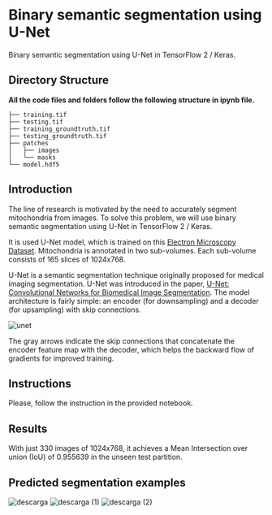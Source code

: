 # Binary semantic segmentation using U-Net

Binary semantic segmentation using U-Net in TensorFlow 2 / Keras. 


## Directory Structure

**All the code files and folders follow the following structure in ipynb file.**

```
├── training.tif
├── testing.tif
├── training_groundtruth.tif
├── testing_groundtruth.tif
├── patches
│   ├── images
│   └── masks
└── model.hdf5
```

## Introduction

The line of research is motivated by the need to accurately segment mitochondria from images. To solve this problem, we will use binary semantic segmentation using U-Net in TensorFlow 2 / Keras.

It is used U-Net model, which is trained on this <a href="https://www.epfl.ch/labs/cvlab/data/data-em/" target="_blank">Electron Microscopy Dataset</a>. Mitochondria is annotated in two sub-volumes. Each sub-volume consists of 165 slices of 1024x768. 

U-Net is a semantic segmentation technique originally proposed for medical imaging segmentation. U-Net was introduced in the paper, <a href="https://arxiv.org/abs/1505.04597" target="_blank">U-Net: Convolutional Networks for Biomedical Image Segmentation</a>. The model architecture is fairly simple: an encoder (for downsampling) and a decoder (for upsampling) with skip connections.

![unet](https://user-images.githubusercontent.com/73080100/184484154-958f202c-8d9e-412f-bc9d-c1ece98b1064.jpg)

The gray arrows indicate the skip connections that concatenate the encoder feature map with the decoder, which helps the backward flow of gradients for improved training.


## Instructions

Please, follow the instruction in the provided notebook.


## Results

With just 330 images of 1024x768, it achieves a Mean Intersection over union (IoU) of 0.955639 in the unseen test partition.


## Predicted segmentation examples

![descarga](https://user-images.githubusercontent.com/73080100/184480994-c8e2ecea-9c2e-46af-a38e-85a9ea0b3637.jpg)
![descarga (1)](https://user-images.githubusercontent.com/73080100/184481024-63fed445-7f8b-43bd-a7fe-ccab3a9b28d2.jpg)
![descarga (2)](https://user-images.githubusercontent.com/73080100/184481033-f9a585aa-46fc-43a5-b0b1-f969b02866f7.jpg)




